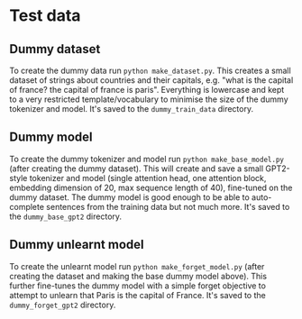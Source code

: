 # Test data

## Dummy dataset

To create the dummy data run `python make_dataset.py`. This creates a small dataset of strings about countries
and their capitals, e.g. "what is the capital of france? the capital of france is paris". Everything is
lowercase and kept to a very restricted template/vocabulary to minimise the size of the dummy tokenizer and
model. It's saved to the `dummy_train_data` directory.

## Dummy model

To create the dummy tokenizer and model run `python make_base_model.py` (after creating the dummy dataset). This
will create and save a small GPT2-style tokenizer and model (single attention head, one attention block,
embedding dimension of 20, max sequence length of 40), fine-tuned on the dummy dataset. The dummy model is
good enough to be able to auto-complete sentences from the training data but not much more. It's saved to
the `dummy_base_gpt2` directory.

## Dummy unlearnt model

To create the unlearnt model run `python make_forget_model.py` (after creating the dataset and making the
base dummy model above). This further fine-tunes the dummy model with a simple forget objective to attempt
to unlearn that Paris is the capital of France. It's saved to the `dummy_forget_gpt2` directory.
